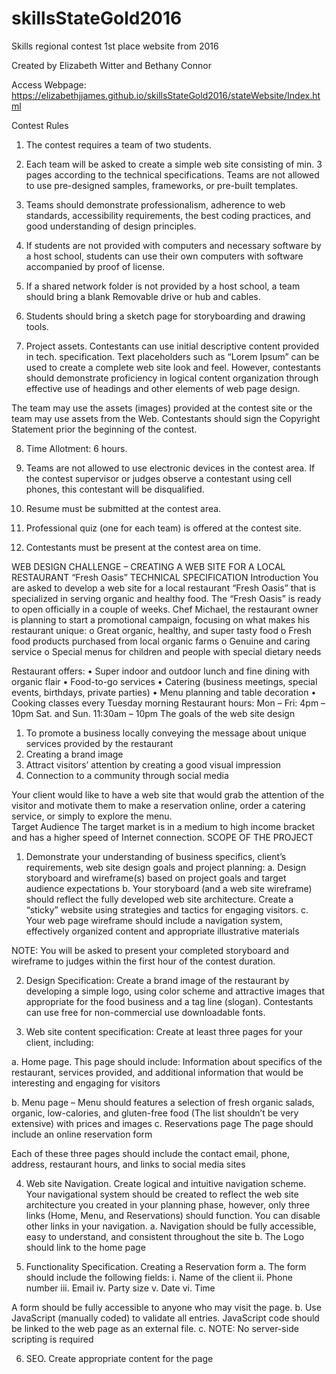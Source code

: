 # skillsStateGold2016
Skills regional contest 1st place website from 2016

Created by Elizabeth Witter and Bethany Connor

Access Webpage: https://elizabethjjames.github.io/skillsStateGold2016/stateWebsite/Index.html

Contest Rules
1.	 The contest requires a team of two students. 

2.	Each team will be asked to create a simple web site consisting of min. 3 pages according to the technical specifications.  Teams are not allowed to use pre-designed samples, frameworks, or pre-built templates.  

3.	Teams should demonstrate professionalism, adherence to web standards, accessibility requirements, the best coding practices, and good understanding of design principles.

4.	If students are not provided with computers and necessary software by a host school, students can use their own computers with software accompanied by proof of license.

5.	If a shared network folder is not provided by a host school, a team should bring a blank Removable drive or hub and cables.

6.	Students should bring a sketch page for storyboarding and drawing tools.

7.	Project assets. Contestants can use initial descriptive content provided in tech. specification. Text placeholders such as “Lorem Ipsum” can be used to create a complete web site look and feel. However, contestants should demonstrate proficiency in logical content organization through effective use of headings and other elements of web page design.

The team may use the assets (images) provided at the contest site or the team may use assets from the Web. Contestants should sign the Copyright Statement prior the beginning of the contest. 

8.	Time Allotment: 6 hours.

9.	Teams are not allowed to use electronic devices in the contest area. If the contest supervisor or judges observe a contestant using cell phones, this contestant will be disqualified.

10.	Resume must be submitted at the contest area.

11.	Professional quiz (one for each team) is offered at the contest site.

12.	Contestants must be present at the contest area on time.  

WEB DESIGN CHALLENGE – CREATING A WEB SITE FOR A LOCAL RESTAURANT “Fresh Oasis”
TECHNICAL SPECIFICATION
Introduction
You are asked to develop a web site for a local restaurant “Fresh Oasis” that is specialized in serving organic and healthy food. The “Fresh Oasis” is ready to open officially in a couple of weeks.
 Chef Michael, the restaurant owner is planning to start a promotional campaign, focusing on what makes his restaurant unique:
o	Great organic, healthy, and super tasty food
o	Fresh food products purchased from local organic farms
o	Genuine and caring  service
o	Special menus for children and people with special dietary needs

Restaurant offers:
•	Super indoor and outdoor lunch and fine dining with organic flair
•	Food-to-go services
•	Catering (business meetings, special events, birthdays, private parties)
•	Menu planning and table decoration
•	Cooking classes every Tuesday morning
Restaurant hours:
Mon – Fri: 4pm – 10pm
Sat. and Sun.  11:30am – 10pm
The goals of the web site design
1.	To promote a business locally conveying the message about unique services provided by the restaurant
2.	Creating a brand image
3.	Attract visitors’ attention by creating a good visual impression
4.	Connection to a community through social media



Your client would like to have a web site that would grab the attention of the visitor and motivate them to make a reservation online, order a catering service, or simply to explore the menu.  
Target Audience
 The target market is in a medium to high income bracket and has a higher speed of Internet connection.
SCOPE OF THE PROJECT
1.	Demonstrate your understanding of business specifics, client’s requirements, web site design goals and project planning:
a.	Design storyboard and wireframe(s) based on project goals and target audience expectations
b.	Your storyboard (and a web site wireframe) should reflect the fully developed web site architecture.  Create a “sticky” website using strategies and tactics for engaging visitors.
c.	Your web page wireframe should include a navigation system, effectively organized content and appropriate illustrative materials

NOTE:  You will be asked to present your completed storyboard and wireframe to judges within the first hour of the contest duration.

2.	Design Specification: Create a brand image of the restaurant by developing a simple logo, using color scheme and attractive images that appropriate for the food business and a tag line (slogan).  Contestants can use free for non-commercial use downloadable fonts. 

3.	Web site content specification: Create at least three pages for your client, including:

a.	Home page. This page should include:
 Information about specifics of the restaurant, services provided,  and additional  information  that would be interesting and engaging for visitors

b.	Menu page – 
Menu should features a selection of fresh organic salads, organic, low-calories, and gluten-free food (The list shouldn’t be very extensive) with prices and images
c.	Reservations page
 	The page should include an online reservation form 

Each of these three pages should include the contact email, phone, address, restaurant hours, and links to social media sites

4.	Web site Navigation. Create logical and intuitive navigation scheme. Your navigational system should be created to reflect the web site architecture you created in your planning phase, however, only three links (Home, Menu, and Reservations) should function. You can disable other links in your navigation.
a.	Navigation should be fully accessible, easy to understand, and consistent throughout the site
b.	The Logo should link to the home page

5.	Functionality Specification. Creating a Reservation form
a.	The form should include the following fields:
i.	Name of the client
ii.	Phone number
iii.	Email
iv.	Party size
v.	Date 
vi.	Time

A form should be fully accessible to anyone who may visit the page. 
b.	Use JavaScript (manually coded) to validate all entries. JavaScript code should be linked to the web page as an external file.
c.	NOTE: No server-side scripting is required

6.	SEO. Create appropriate content for the page <title>.  Add meta tags to each page (meta description). Use semantic tags, effective content organization, files & folders names, and target keywords. Optimize images for SEO.

7.	Web Site testing Test your work in multiple web browsers, validate your code using validation services

8.	Work submission. The completed project file should be properly organized:

a.	Create a root folder for your web site and name it with your team number preceded by a P (for post-secondary teams) or S (for secondary teams)
b.	You will place all of your web site’s completed files in that folder.  Keep JavaScript files in the folder named js, images in the images folder, and CSS files in the folder named CSS. 
c.	Keep all PSD resources in the folder named source
